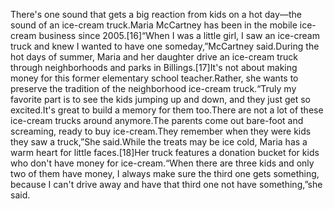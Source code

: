 There's one sound that gets a big reaction from kids on a hot day—the sound of an ice-cream truck.Maria McCartney has been in the mobile ice-cream business since 2005.[16]“When I was a little girl, I saw an ice-cream truck and knew I wanted to have one someday,”McCartney said.During the hot days of summer, Maria and her daughter drive an ice-cream truck through neighborhoods and parks in Billings.[17]It's not about making money for this former elementary school teacher.Rather, she wants to preserve the tradition of the neighborhood ice-cream truck.“Truly my favorite part is to see the kids jumping up and down, and they just get so excited.It's great to build a memory for them too.There are not a lot of these ice-cream trucks around anymore.The parents come out bare-foot and screaming, ready to buy ice-cream.They remember when they were kids they saw a truck,”She said.While the treats may be ice cold, Maria has a warm heart for little faces.[18]Her truck features a donation bucket for kids who don't have money for ice-cream.“When there are three kids and only two of them have money, I always make sure the third one gets something, because I can't drive away and have that third one not have something,”she said.
